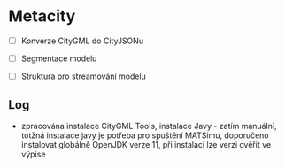 # Metacity

- [ ] Konverze CityGML do CityJSONu
- [ ] Segmentace modelu
- [ ] Struktura pro streamování modelu


## Log

- zpracována instalace CityGML Tools, instalace Javy - zatím manuální, totžná instalace javy je potřeba pro spuštění MATSimu, doporučeno instalovat globálně OpenJDK verze 11, při instalaci lze verzi ověřit ve výpise 